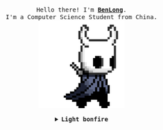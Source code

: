 <p align="center">
  <br>
  <samp>
    Hello there! I'm <b><a rel="nofollow noopener noreferrer" target="_blank" href="https://github.com/figcoco">BenLong</a></b>.
    <br>I'm a Computer Science Student from China.<br>

</samp>

  <img src="https://github.com/figcoco/figcoco/blob/main/hollor_knight3.gif" width="200" alt=""/>

</p>


<details align="center">

<summary> <b> <samp> Light bonfire </samp></b></summary>
<samp>
 <b><h2 style="color: #fc6203">B O N F I R E &nbsp; L I T !</h2> </b>

<img src="https://github.com/figcoco/figcoco/blob/main/bonefire.gif" width="200" alt=""/>

Current Project: <a href="https://github.com/figcoco/CubeGS">Dijkstra's shortest path visualizer.</a>


</samp>
</details>
